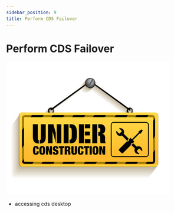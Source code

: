 ```yaml
---
sidebar_position: 9
title: Perform CDS Failover
---
```


# Perform CDS Failover


![Under Construction](./../img/under-construction.jpg)


- accessing cds desktop